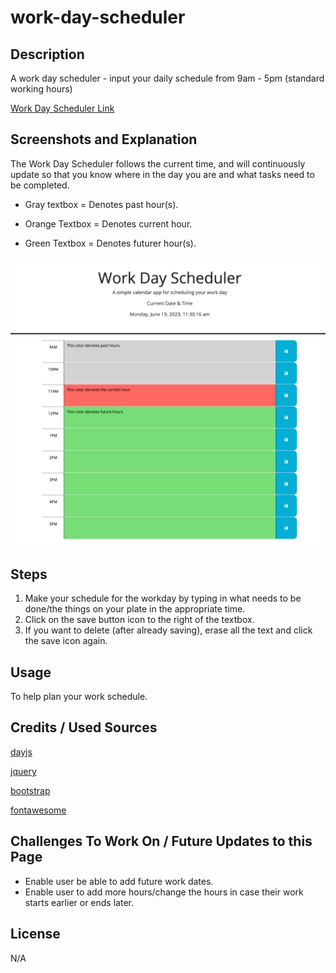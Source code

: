 # work-day-scheduler

## Description
A work day scheduler - input your daily schedule from 9am - 5pm (standard working hours)

[Work Day Scheduler Link](https://uwlryoung.github.io/work-day-scheduler/)

## Screenshots and Explanation
The Work Day Scheduler follows the current time, and will continuously update so that you know where in the day you are and what tasks need to be completed. 

- Gray textbox = Denotes past hour(s).

- Orange Textbox = Denotes current hour.

- Green Textbox = Denotes futurer hour(s).

![Work Day Scheduler](./assets/images/work-day-scheduler.png)


## Steps
1. Make your schedule for the workday by typing in what needs to be done/the things on your plate in the appropriate time. 
2. Click on the save button icon to the right of the textbox. 
3. If you want to delete (after already saving), erase all the text and click the save icon again.

## Usage
To help plan your work schedule.

## Credits / Used Sources
[dayjs](https://day.js.org/) 

[jquery](https://jquery.com/)

[bootstrap](https://getbootstrap.com/)

[fontawesome](https://fontawesome.com/start)

## Challenges To Work On / Future Updates to this Page
- Enable user be able to add future work dates. 
- Enable user to add more hours/change the hours in case their work starts earlier or ends later. 


## License
N/A

